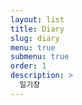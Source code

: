 ```yaml
---
layout: list
title: Diary
slug: diary
menu: true
submenu: true
order: 1
description: >
  일기장
---
```

